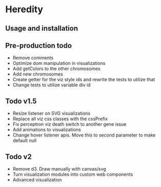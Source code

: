 # Heredity

## Usage and installation

## Pre-production todo

- Remove comments
- Optimize dom manipulation in visualizations
- Add getColors to the other chromosomes
- Add new chromosomes
- Create getter for the viz style ids and rewrite the tests to utilize that
- Change tests to utilize variable div id

## Todo v1.5

- Resize listener on SVG visualizations
- Replace all viz css classes with the cssPrefix
- Fix perceptron viz death switch to another gene issue
- Add animations to visualizations
- Change hover listener apis. Move this to second parameter to make default null

## Todo v2

- Remove d3. Draw manually with canvas/svg
- Turn visualization modules into custom web components
- Advanced visualization

